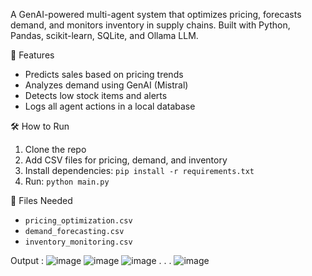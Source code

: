 A GenAI-powered multi-agent system that optimizes pricing, forecasts demand, and monitors inventory in supply chains. Built with Python, Pandas, scikit-learn, SQLite, and Ollama LLM.

 🔧 Features
- Predicts sales based on pricing trends
- Analyzes demand using GenAI (Mistral)
- Detects low stock items and alerts
- Logs all agent actions in a local database

 🛠 How to Run
1. Clone the repo  
2. Add CSV files for pricing, demand, and inventory  
3. Install dependencies: `pip install -r requirements.txt`  
4. Run: `python main.py`

 📁 Files Needed
- `pricing_optimization.csv`
- `demand_forecasting.csv`
- `inventory_monitoring.csv`


Output : 
![image](https://github.com/user-attachments/assets/787c373a-a3cb-4f33-ab06-6771c373f540)
![image](https://github.com/user-attachments/assets/69c6fe40-8055-40fd-9837-3e6602a39d3c)
![image](https://github.com/user-attachments/assets/1809a909-bb4d-4bd8-a3e3-dd7656073674)
.
.
.
![image](https://github.com/user-attachments/assets/904d7435-9c71-4b4c-aa4a-72893c41397e)




